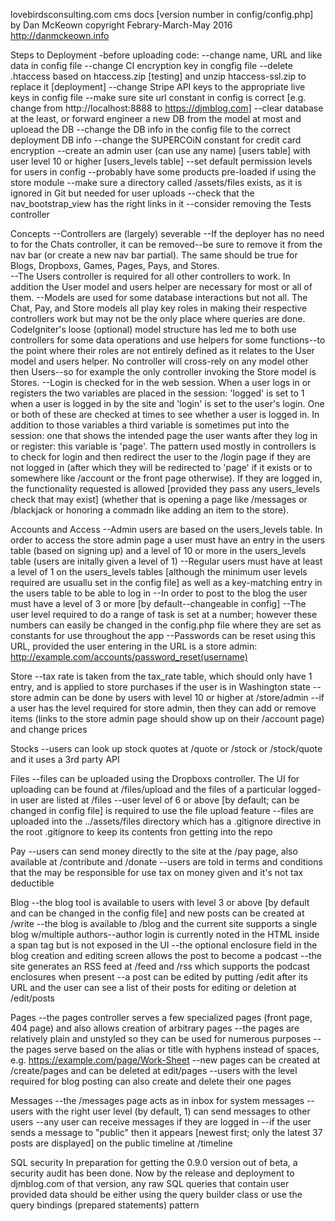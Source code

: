 lovebirdsconsulting.com cms docs
[version number in config/config.php]
by Dan McKeown
copyright Febrary-March-May 2016
http://danmckeown.info

Steps to Deployment
-before uploading code:
--change name, URL and like data in config file
--change CI encryption key in congfig file
--delete .htaccess based on htaccess.zip [testing] and unzip htaccess-ssl.zip to replace it [deployment]
--change Stripe API keys to the appropriate live keys in config file
--make sure site url constant in config is correct [e.g. change from http://localhost:8888 to https://djmblog.com]
--clear database at the least, or forward engineer a new DB from the model at most and uploead the DB
--change the DB info in the config file to the correct deployment DB info
--change the SUPERCOiN constant for credit card encryption
--create an admin user (can use any name) [users table] with user level 10 or higher [users_levels table]
--set default permission levels for users in config
--probably have some products pre-loaded if using the store module
--make sure a directory called /assets/files exists, as it is ignored in Git but needed for user uploads
--check that the nav_bootstrap_view has the right links in it
--consider removing the Tests controller

Concepts
--Controllers are (largely) severable
	--If the deployer has no need to for the Chats controller, it can be removed--be sure to remove it from the nav bar (or create a new nav bar partial).  The same should be true for Blogs, Dropboxs, Games, Pages, Pays, and Stores.  
	--The Users controller is required for all other controllers to work.  In addition the User model and users helper are necessary for most or all of them.
--Models are used for some database interactions but not all.  The Chat, Pay, and Store models all play key roles in making their respective controllers work but may not be the only place where queries are done.  CodeIgniter's loose (optional) model structure has led me to both use controllers for some data operations and use helpers for some functions--to the point where their roles are not entirely defined as it relates to the User model and users helper.  No controller will cross-rely on any model other then Users--so for example the only controller invoking the Store model is Stores.
--Login is checked for in the web session.  When a user logs in or registers the two variables are placed in the session: 'logged' is set to 1 when a user is logged in by the site and 'login' is set to the user's login.  One or both of these are checked at times to see whether a user is logged in.  In addition to those variables a third variable is sometimes put into the session: one that shows the intended page the user wants after they log in or register: this variable is 'page'.  The pattern used mostly in controllers is to check for login and then redirect the user to the /login page if they are not logged in (after which they will be redirected to 'page' if it exists or to somewhere like /account or the front page otherwise).  If they are logged in, the functionality requested is allowed [provided they pass any users_levels check that may exist] (whether that is opening a page like /messages or /blackjack or honoring a commadn like adding an item to the store).

Accounts and Access
--Admin users are based on the users_levels table.  In order to access the store admin page a user must have an entry in the users table (based on signing up) and a level of 10 or more in the users_levels table (users are initally given a level of 1)
--Regular users must have at least a level of 1 on the users_levels tables [although the minimum user levels required are usuallu set in the config file] as well as a key-matching entry in the users table to be able to log in
--In order to post to the blog the user must have a level of 3 or more [by default--changeable in config]
--The user level required to do a range of task is set at a number; however these numbers can easily be changed in the config.php file where they are set as constants for use throughout the app
--Passwords can be reset using this URL, provided the user entering in the URL is a store admin:
http://example.com/accounts/password_reset(username)

Store
--tax rate is taken from the tax_rate table, which should only have 1 entry, and is applied to store purchases if the user is in Washington state
--store admin can be done by users with level 10 or higher at /store/admin
--if a user has the level required for store admin, then they can add or remove items (links to the store admin page should show up on their /account page) and change prices

Stocks
--users can look up stock quotes at /quote or /stock or /stock/quote and it uses a 3rd party API

Files
--files can be uploaded using the Dropboxs controller.  The UI for uploading can be found at /files/upload and the files of a particular logged-in user are listed at /files
--user level of 6 or above [by default; can be changed in config file] is required to use the file upload feature
--files are uploaded into the ../assets/files directory which has a .gitignore directive in the root .gitignore to keep its contents fron getting into the repo

Pay
--users can send money directly to the site at the /pay page, also available at /contribute and /donate
--users are told in terms and conditions that the may be responsible for use tax on money given and it's not tax deductible

Blog
--the blog tool is available to users with level 3 or above [by default and can be changed in the config file] and new posts can be created at /write
--the blog is available to /blog and the current site supports a single blog w/multiple authors--author login is currently noted in the HTML inside a span tag but is not exposed in the UI
--the optional enclosure field in the blog creation and editing screen allows the post to become a podcast
--the site generates an RSS feed at /feed and /rss which supports the podcast enclosures when present
--a post can be edited by putting /edit after its URL and the user can see a list of their posts for editing or deletion at /edit/posts

Pages
--the pages controller serves a few specialized pages (front page, 404 page) and also allows creation of arbitrary pages
--the pages are relatively plain and unstyled so they can be used for numerous purposes
--the pages serve based on the alias or title with hyphens instead of spaces, e.g. https://example.com/page/Work-Sheet
--new pages can be created at /create/pages and can be deleted at edit/pages
--users with the level required for blog posting can also create and delete their one pages

Messages
--the /messages page acts as in inbox for system messages
--users with the right user level (by default, 1) can send messages to other users
--any user can receive messages if they are logged in
--if the user sends a message to "public" then it appears [newest first; only the latest 37 posts are displayed] on the public timeline at /timeline

SQL security
In preparation for getting the 0.9.0 version out of beta, a security audit has been done.  Now by the release and deployment to djmblog.com of that version, any raw SQL queries that contain user provided data should be either using the query builder class or use the query bindings (prepared statements) pattern
